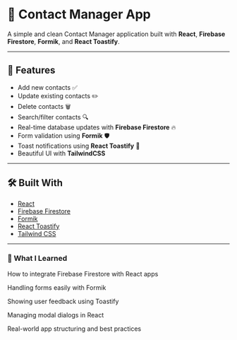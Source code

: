 # 📇 Contact Manager App

A simple and clean Contact Manager application built with **React**, **Firebase Firestore**, **Formik**, and **React Toastify**.

---

## 🚀 Features

- Add new contacts ✅
- Update existing contacts ✏️
- Delete contacts 🗑️
- Search/filter contacts 🔍
- Real-time database updates with **Firebase Firestore** 🔥
- Form validation using **Formik** 🛡️
- Toast notifications using **React Toastify** 🎉
- Beautiful UI with **TailwindCSS**

---

## 🛠️ Built With

- [React](https://reactjs.org/)
- [Firebase Firestore](https://firebase.google.com/)
- [Formik](https://formik.org/)
- [React Toastify](https://fkhadra.github.io/react-toastify/)
- [Tailwind CSS](https://tailwindcss.com/)

---


### 🌟 What I Learned
How to integrate Firebase Firestore with React apps

Handling forms easily with Formik

Showing user feedback using Toastify

Managing modal dialogs in React

Real-world app structuring and best practices



